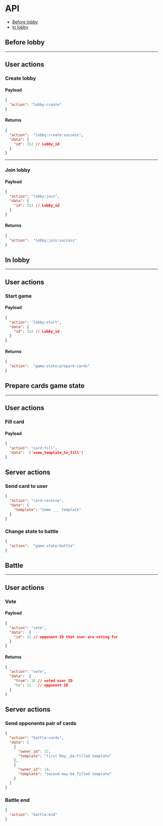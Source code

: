 # API

* [Before lobby](#before-lobby)
* [In lobby](#in-lobby)

## Before lobby
***

## User actions

### Create lobby

#### Payload
```json
{
  "action": "lobby:create"
}
```

#### Returns
```json
{
  "action":  "lobby:create:success",
  "data": {
    "id": 312 // Lobby_id
  }
}
```
---

### Join lobby

#### Payload
```json
{
  "action": "lobby:join",
  "data": {
    "id": 312 // Lobby_id
  }
}
```

#### Returns
```json
{
  "action":  "lobby:join:success"
}
```


## In lobby
***

## User actions

### Start game

#### Payload
```json
{
  "action": "lobby:start",
  "data": {
    "id": 312 // Lobby_id
  }
}
```

#### Returns
```json
{
  "action":  "game:state:prepare-cards"
}
```

## Prepare cards game state
***

## User actions

### Fill card

#### Payload
```json
{
  "action": "card:fill",
  "data":  ['some_template_to_fill']
}
```

## Server actions

### Send card to user

```json
{
  "action": "card:receive",
  "data": {
    "template": "Some ___ template" 
  }
}
```

### Change state to battle

```json
{
  "action":  "game:state:battle"
}
```

## Battle
***

## User actions

### Vote

#### Payload
```json
{
  "action": "vote",
  "data":  {
    "id": 12 // opponent ID that user are voting for
  }
}
```

#### Returns
```json
{
  "action": "vote",
  "data":  {
    "from": 18 // voted user ID 
    "to": 12   // opponent ID
  }
}
```

## Server actions

### Send opponents pair of cards

```json
{
  "action": "battle:cards",
  "data": [
    {
      "owner_id": 12,
      "template": "first May__be-Filled template"
    },
    {
      "owner_id": 14,
      "template": "second may-be_filled template"
    }
  ]
}
```

### Battle end

```json
{
  "action": "battle:end"
}
```